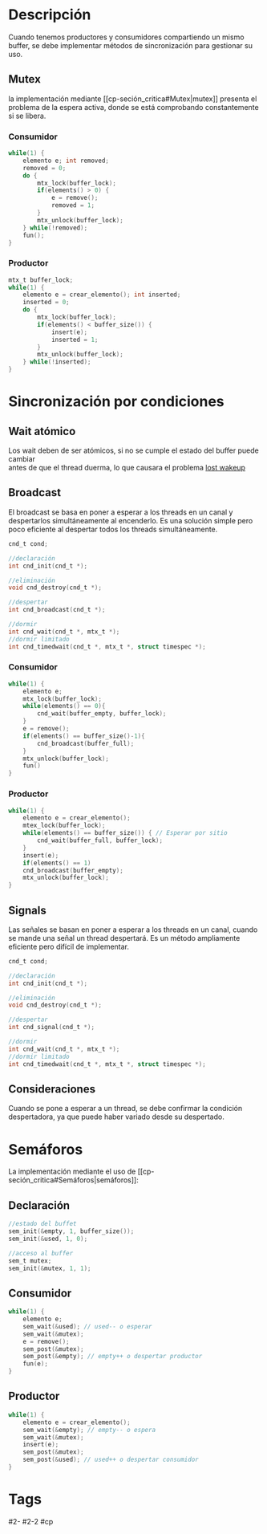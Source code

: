 # Descripción
Cuando tenemos productores y consumidores compartiendo un mismo buffer, se debe implementar métodos de sincronización para gestionar su uso.
## Mutex
la implementación mediante [[cp-seción_critica#Mutex|mutex]] presenta el problema de la espera activa, donde se está comprobando constantemente si se libera.
### Consumidor
```c
while(1) {  
	elemento e; int removed;  
	removed = 0;  
	do {  
		mtx_lock(buffer_lock);  
		if(elements() > 0) {  
			e = remove();  
			removed = 1;  
		}  
		mtx_unlock(buffer_lock);  
	} while(!removed);  
	fun();
}
```
### Productor
```c
mtx_t buffer_lock;
while(1) {
	elemento e = crear_elemento(); int inserted;
	inserted = 0;
	do {
		mtx_lock(buffer_lock);
		if(elements() < buffer_size()) {
			insert(e);
			inserted = 1;
		}
		mtx_unlock(buffer_lock);
	} while(!inserted);
}
```
# Sincronización por condiciones
## Wait atómico
Los wait deben de ser atómicos, si no se cumple el estado del buffer puede cambiar  
antes de que el thread duerma, lo que causara el problema [lost wakeup](https://docs.oracle.com/cd/E19120-01/open.solaris/816-5137/sync-30/index.html)
## Broadcast
El broadcast se basa en poner a esperar a los threads en un canal y despertarlos simultáneamente al encenderlo. Es una solución simple pero poco eficiente al despertar todos los threads simultáneamente.
```c
cnd_t cond;

//declaración
int cnd_init(cnd_t *);

//eliminación
void cnd_destroy(cnd_t *);

//despertar
int cnd_broadcast(cnd_t *);

//dormir
int cnd_wait(cnd_t *, mtx_t *);
//dormir limitado
int cnd_timedwait(cnd_t *, mtx_t *, struct timespec *);
```
### Consumidor
```c
while(1) {
	elemento e;
	mtx_lock(buffer_lock);
	while(elements() == 0){
		cnd_wait(buffer_empty, buffer_lock);
	}
	e = remove();
	if(elements() == buffer_size()-1){
		cnd_broadcast(buffer_full);
	}
	mtx_unlock(buffer_lock);
	fun()
}
```
### Productor
```c
while(1) {  
	elemento e = crear_elemento();  
	mtex_lock(buffer_lock);  
	while(elements() == buffer_size()) { // Esperar por sitio  
		cnd_wait(buffer_full, buffer_lock);  
	}  
	insert(e);  
	if(elements() == 1)  
	cnd_broadcast(buffer_empty);  
	mtx_unlock(buffer_lock);  
}
```
## Signals
Las señales se basan en poner a esperar a los threads en un canal, cuando se mande una señal un thread despertará. Es un método ampliamente eficiente pero difícil de implementar.
```c
cnd_t cond;

//declaración
int cnd_init(cnd_t *);

//eliminación
void cnd_destroy(cnd_t *);

//despertar
int cnd_signal(cnd_t *);

//dormir
int cnd_wait(cnd_t *, mtx_t *);
//dormir limitado
int cnd_timedwait(cnd_t *, mtx_t *, struct timespec *);
```
## Consideraciones
Cuando se pone a esperar a un thread, se debe confirmar la condición despertadora, ya que puede haber variado desde su despertado.
# Semáforos
La implementación mediante el uso de [[cp-seción_critica#Semáforos|semáforos]]:
## Declaración
```c
//estado del buffet
sem_init(&empty, 1, buffer_size());
sem_init(&used, 1, 0);

//acceso al buffer
sem_t mutex;
sem_init(&mutex, 1, 1);
```
## Consumidor
```c
while(1) {
	elemento e;
	sem_wait(&used); // used-- o esperar
	sem_wait(&mutex);
	e = remove();
	sem_post(&mutex);
	sem_post(&empty); // empty++ o despertar productor
	fun(e);
}
```
## Productor
```c
while(1) {
	elemento e = crear_elemento();
	sem_wait(&empty); // empty-- o espera
	sem_wait(&mutex);
	insert(e);
	sem_post(&mutex);
	sem_post(&used); // used++ o despertar consumidor
}
```
# Tags
#2-
#2-2
#cp